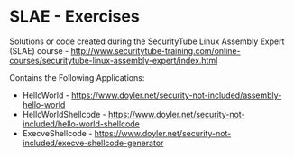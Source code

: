 # SLAE - Exercises
Solutions or code created during the SecurityTube Linux Assembly Expert (SLAE) course - http://www.securitytube-training.com/online-courses/securitytube-linux-assembly-expert/index.html

Contains the Following Applications:
* HelloWorld - https://www.doyler.net/security-not-included/assembly-hello-world
* HelloWorldShellcode - https://www.doyler.net/security-not-included/hello-world-shellcode
* ExecveShellcode - https://www.doyler.net/security-not-included/execve-shellcode-generator